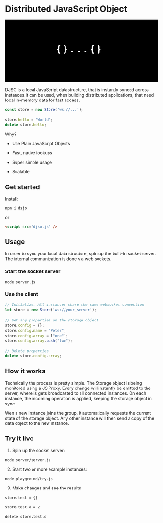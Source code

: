 # Distributed JavaScript Object

![djso](djso.png)

DJSO is a local JavaScript datastructure, that is instantly synced across instances.It can be used, when building distributed applications, that need local in-memory data for fast access.

```javascript
const store = new Store('ws://...'); 

store.hello = 'World'; 
delete store.hello;
```

Why?

- Use Plain JavaScript Objects

- Fast, native lookups

- Super simple usage

- Scalable

  

## Get started

Install:

```shell
npm i dsjo
```

 or

```html
<script src="djso.js" />
```



## Usage

In order to sync your local data structure, spin up the built-in socket server. The internal communication is done via web sockets.

### Start the socket server

```shell
node server.js
```

### Use the client

```javascript
// Initialize. All instances share the same websocket connection
let store = new Store('ws://your_server');

// Set any properties on the storage object
store.config = {};
store.config.name = "Peter";
store.config.array = ["one"];
store.config.array.push("two");

// Delete properties
delete store.config.array;

```



## How it works

Technically the process is pretty simple. The Storage object is being monitored using a JS Proxy. Every change will instantly be emitted to the server, where is gets broadcasted to all connected instances. On each instance, the incoming operation is applied, keeping the storage object in sync.

Wen a new instance joins the group, it automatically requests the current state of the storage object. Any other instance will then send a copy of the data object to the new instance.



## Try it live

1. Spin up the socket server:

`node server/server.js`

2. Start two or more example instances:

`node playground/try.js`

3. Make changes and see the results

`store.test = {}`

`store.test.a = 2`

`delete store.test.d`